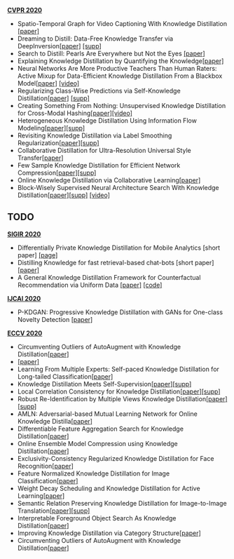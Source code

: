 <strong>[CVPR 2020](https://openaccess.thecvf.com/CVPR2020_search)</strong>
 
 <ul>
 <li>Spatio-Temporal Graph for Video Captioning With Knowledge Distillation <a href="https://openaccess.thecvf.com/content_CVPR_2020/papers/Pan_Spatio-Temporal_Graph_for_Video_Captioning_With_Knowledge_Distillation_CVPR_2020_paper.pdf">[paper]</a>
 <li>Dreaming to Distill: Data-Free Knowledge Transfer via DeepInversion<a href="https://openaccess.thecvf.com/content_CVPR_2020/papers/Yin_Dreaming_to_Distill_Data-Free_Knowledge_Transfer_via_DeepInversion_CVPR_2020_paper.pdf">[paper]</a>  <a href="https://openaccess.thecvf.com/content_CVPR_2020/supplemental/Yin_Dreaming_to_Distill_CVPR_2020_supplemental.pdf">[supp]</a> 
 <li>Search to Distill: Pearls Are Everywhere but Not the Eyes <a href="https://openaccess.thecvf.com/content_CVPR_2020/papers/Liu_Search_to_Distill_Pearls_Are_Everywhere_but_Not_the_Eyes_CVPR_2020_paper.pdf">[paper]</a>
 <li>Explaining Knowledge Distillation by Quantifying the Knowledge<a href="https://openaccess.thecvf.com/content_CVPR_2020/papers/Cheng_Explaining_Knowledge_Distillation_by_Quantifying_the_Knowledge_CVPR_2020_paper.pdf">[paper]</a>
 <li>Neural Networks Are More Productive Teachers Than Human Raters: Active Mixup for Data-Efficient Knowledge Distillation From a Blackbox Model<a href="https://openaccess.thecvf.com/content_CVPR_2020/papers/Wang_Neural_Networks_Are_More_Productive_Teachers_Than_Human_Raters_Active_CVPR_2020_paper.pdf">[paper]</a> <a href="https://www.youtube.com/watch?v=yBO8olcWHvE">[video]</a> 
 <li>Regularizing Class-Wise Predictions via Self-Knowledge Distillation<a href="https://openaccess.thecvf.com/content_CVPR_2020/papers/Yun_Regularizing_Class-Wise_Predictions_via_Self-Knowledge_Distillation_CVPR_2020_paper.pdf">[paper]</a>  <a href="https://openaccess.thecvf.com/content_CVPR_2020/supplemental/Yun_Regularizing_Class-Wise_Predictions_CVPR_2020_supplemental.pdf">[supp]</a> 
 <li>Creating Something From Nothing: Unsupervised Knowledge Distillation for Cross-Modal Hashing<a href="https://openaccess.thecvf.com/content_CVPR_2020/papers/Hu_Creating_Something_From_Nothing_Unsupervised_Knowledge_Distillation_for_Cross-Modal_Hashing_CVPR_2020_paper.pdf">[paper]</a><a href="https://www.youtube.com/watch?v=Io1uloVOEJk">[video]</a> 
 <li>Heterogeneous Knowledge Distillation Using Information Flow Modeling<a href="https://openaccess.thecvf.com/content_CVPR_2020/papers/Passalis_Heterogeneous_Knowledge_Distillation_Using_Information_Flow_Modeling_CVPR_2020_paper.pdf">[paper]</a><a href="https://openaccess.thecvf.com/content_CVPR_2020/supplemental/Passalis_Heterogeneous_Knowledge_Distillation_CVPR_2020_supplemental.pdf">[supp]</a> 
 <li>Revisiting Knowledge Distillation via Label Smoothing Regularization<a href="https://openaccess.thecvf.com/content_CVPR_2020/papers/Yuan_Revisiting_Knowledge_Distillation_via_Label_Smoothing_Regularization_CVPR_2020_paper.pdf">[paper]</a><a href="https://openaccess.thecvf.com/content_CVPR_2020/supplemental/Yuan_Revisiting_Knowledge_Distillation_CVPR_2020_supplemental.pdf">[supp]</a> 
 <li>Collaborative Distillation for Ultra-Resolution Universal Style Transfer<a href="https://openaccess.thecvf.com/content_CVPR_2020/papers/Wang_Collaborative_Distillation_for_Ultra-Resolution_Universal_Style_Transfer_CVPR_2020_paper.pdf">[paper]</a>
 <li>Few Sample Knowledge Distillation for Efficient Network Compression<a href="https://openaccess.thecvf.com/content_CVPR_2020/papers/Li_Few_Sample_Knowledge_Distillation_for_Efficient_Network_Compression_CVPR_2020_paper.pdf">[paper]</a><a href="https://openaccess.thecvf.com/content_CVPR_2020/supplemental/Li_Few_Sample_Knowledge_CVPR_2020_supplemental.pdf">[supp]</a> 
 <li>Online Knowledge Distillation via Collaborative Learning<a href="https://openaccess.thecvf.com/content_CVPR_2020/papers/Guo_Online_Knowledge_Distillation_via_Collaborative_Learning_CVPR_2020_paper.pdf">[paper]</a>
 <li>Block-Wisely Supervised Neural Architecture Search With Knowledge Distillation<a href="https://openaccess.thecvf.com/content_CVPR_2020/papers/Li_Block-Wisely_Supervised_Neural_Architecture_Search_With_Knowledge_Distillation_CVPR_2020_paper.pdf">[paper]</a><a href="https://openaccess.thecvf.com/content_CVPR_2020/supplemental/Li_Block-Wisely_Supervised_Neural_CVPR_2020_supplemental.pdf">[supp]</a> <a href="https://www.youtube.com/watch?v=DCBYhdCPpoA">[video]</a> 
 </ul>

 ## TODO


<!-- #SIGIR -->
 <strong>[SIGIR 2020](http://static.ijcai.org/2020-accepted_papers.html)</strong>
<ul>
<li>Differentially Private Knowledge Distillation for Mobile Analytics [short paper] <a href="https://dl.acm.org/doi/abs/10.1145/3397271.3401259"> [page]</a>
<li>Distilling Knowledge for fast retrieval-based chat-bots [short paper]<a href="https://arxiv.org/pdf/2004.11045.pdf">[paper]</a>
<li>A General Knowledge Distillation Framework for Counterfactual Recommendation via Uniform Data <a href="http://csse.szu.edu.cn/staff/panwk/publications/Conference-SIGIR-20-KDCRec.pdf">[paper]</a>
<a href="https://github.com/dgliu/SIGIR20_KDCRec.">[code]</a>
</ul>


<!-- #IJCAI -->
 <strong>[IJCAI 2020](http://static.ijcai.org/2020-accepted_papers.html)</strong>
<ul>
<li>P-KDGAN: Progressive Knowledge Distillation with GANs for One-class Novelty Detection <a href="https://www.ijcai.org/Proceedings/2020/0448.pdf">[paper]</a>
</ul>

<!-- #ECCV -->
 <strong>[ECCV 2020](https://eccv2020.eu/)</strong>
<ul>
<li>Circumventing Outliers of AutoAugment with Knowledge Distillation<a href="">[paper]</a>
<li><a href="https://www.ecva.net/papers/eccv_2020/papers_ECCV/papers/123480613.pdf">[paper]</a>
<li>Learning From Multiple Experts: Self-paced Knowledge Distillation for Long-tailed Classification<a href="https://www.ecva.net/papers/eccv_2020/papers_ECCV/papers/123500239.pdf">[paper]</a>
<li>Knowledge Distillation Meets Self-Supervision<a href="https://www.ecva.net/papers/eccv_2020/papers_ECCV/papers/123540562.pdf">[paper]</a><a href="https://www.ecva.net/papers/eccv_2020/papers_ECCV/papers/123540562-supp.pdf">[supp]</a>
<li>Local Correlation Consistency for Knowledge Distillation<a href="https://www.ecva.net/papers/eccv_2020/papers_ECCV/papers/123570018.pdf">[paper]</a><a href="https://www.ecva.net/papers/eccv_2020/papers_ECCV/papers/123570018-supp.zip">[supp]</a>
<li>Robust Re-Identification by Multiple Views Knowledge Distillation<a href="https://www.ecva.net/papers/eccv_2020/papers_ECCV/papers/123550103.pdf">[paper]</a><a href="https://www.ecva.net/papers/eccv_2020/papers_ECCV/papers/123550103-supp.pdf">[supp]</a>
<li>AMLN: Adversarial-based Mutual Learning Network for Online Knowledge Distilla<a href="https://www.ecva.net/papers/eccv_2020/papers_ECCV/papers/123570154.pdf">[paper]</a>
<li>Differentiable Feature Aggregation Search for Knowledge Distillation<a href="https://www.ecva.net/papers/eccv_2020/papers_ECCV/papers/123620460.pdf">[paper]</a>
<li>Online Ensemble Model Compression using Knowledge Distillation<a href="https://www.ecva.net/papers/eccv_2020/papers_ECCV/papers/123640018.pdf">[paper]</a>
<li>Exclusivity-Consistency Regularized Knowledge Distillation for Face Recognition<a href="https://www.ecva.net/papers/eccv_2020/papers_ECCV/papers/123690324.pdf">[paper]</a>
<li>Feature Normalized Knowledge Distillation for Image Classification<a href="https://www.ecva.net/papers/eccv_2020/papers_ECCV/papers/123700664.pdf">[paper]</a>
<li>Weight Decay Scheduling and Knowledge Distillation for Active Learning<a href="https://www.ecva.net/papers/eccv_2020/papers_ECCV/papers/123710426.pdf">[paper]</a>
<li>Semantic Relation Preserving Knowledge Distillation for Image-to-Image Translation<a href="https://www.ecva.net/papers/eccv_2020/papers_ECCV/papers/123710647.pdf">[paper]</a><a href="hhttps://www.ecva.net/papers/eccv_2020/papers_ECCV/papers/123710647-supp.pdf">[supp]</a>
<li>Interpretable Foreground Object Search As Knowledge Distillation<a href="https://www.ecva.net/papers/eccv_2020/papers_ECCV/papers/123730188.pdf">[paper]</a>
<li>Improving Knowledge Distillation via Category Structure<a href="https://www.ecva.net/papers/eccv_2020/papers_ECCV/papers/123730205.pdf">[paper]</a>
<li>Circumventing Outliers of AutoAugment with Knowledge Distillation<a href="https://www.ecva.net/papers/eccv_2020/papers_ECCV/papers/123480613.pdf">[paper]</a>
</ul>
